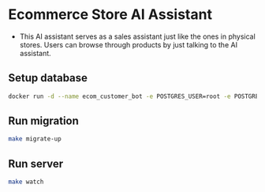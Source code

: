 # Ecommerce Store AI Assistant
- This AI assistant serves as a sales assistant just like the ones in physical stores. Users can browse through products by just talking to the AI assistant.

## Setup database
```sh
docker run -d --name ecom_customer_bot -e POSTGRES_USER=root -e POSTGRES_PASSWORD=password -e POSTGRES_DB=ecom_bot -p 5432:5432 ankane/pgvector
```
## Run migration
```sh
make migrate-up
```
## Run server
```sh
make watch
```
